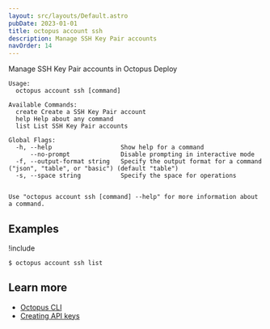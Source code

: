 ```yaml
---
layout: src/layouts/Default.astro
pubDate: 2023-01-01
title: octopus account ssh
description: Manage SSH Key Pair accounts
navOrder: 14
---
```


Manage SSH Key Pair accounts in Octopus Deploy


```
Usage:
  octopus account ssh [command]

Available Commands:
  create Create a SSH Key Pair account
  help Help about any command
  list List SSH Key Pair accounts

Global Flags:
  -h, --help                   Show help for a command
      --no-prompt              Disable prompting in interactive mode
  -f, --output-format string   Specify the output format for a command ("json", "table", or "basic") (default "table")
  -s, --space string           Specify the space for operations


Use "octopus account ssh [command] --help" for more information about a command.
```

## Examples

!include <samples-instance>


```
$ octopus account ssh list

```

## Learn more

- [Octopus CLI](/docs/octopus-rest-api/cli/)
- [Creating API keys](/docs/octopus-rest-api/how-to-create-an-api-key.md)